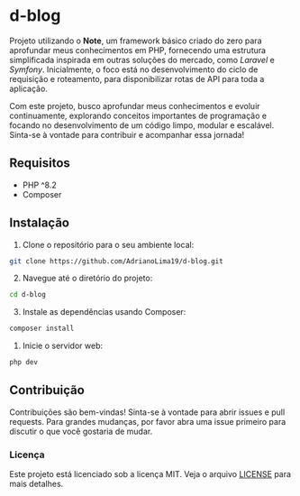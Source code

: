 # d-blog

Projeto utilizando o **Note**, um framework básico criado do zero para aprofundar meus conhecimentos em PHP, fornecendo uma estrutura simplificada inspirada em outras soluções do mercado, como *Laravel* e *Symfony*. Inicialmente, o foco está no desenvolvimento do ciclo de requisição e roteamento, para disponibilizar rotas de API para toda a aplicação.

Com este projeto, busco aprofundar meus conhecimentos e evoluir continuamente, explorando conceitos importantes de programação e focando no desenvolvimento de um código limpo, modular e escalável. Sinta-se à vontade para contribuir e acompanhar essa jornada!

## Requisitos

- PHP ^8.2
- Composer

## Instalação

1. Clone o repositório para o seu ambiente local:

```sh
git clone https://github.com/AdrianoLima19/d-blog.git
```

2. Navegue até o diretório do projeto:

```sh
cd d-blog
```

3. Instale as dependências usando Composer:

```sh
composer install
```

1. Inicie o servidor web:

```sh
php dev
```

## Contribuição

Contribuições são bem-vindas! Sinta-se à vontade para abrir issues e pull requests. Para grandes mudanças, por favor abra uma issue primeiro para discutir o que você gostaria de mudar.

### Licença

Este projeto está licenciado sob a licença MIT. Veja o arquivo [LICENSE](LICENSE) para mais detalhes.
